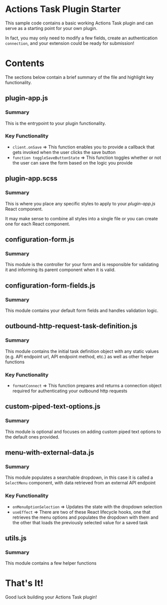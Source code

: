 # Actions Task Plugin Starter
This sample code contains a basic working Actions Task plugin and can serve as a starting point for your own plugin. 

In fact, you may only need to modify a few fields, create an authentication `connection`, and your extension could be ready for submission!

# Contents
The sections below contain a brief summary of the file and highlight key functionality.

## plugin-app.js
### Summary
This is the entrypoint to your plugin functionality.

### Key Functionality
* `client.onSave` => This function enables you to provide a callback that gets invoked when the user clicks the save button
* `function toggleSaveButtonState` => This function toggles whether or not the user can save the form based on the logic you provide

## plugin-app.scss
### Summary
This is where you place any specific styles to apply to your *plugin-app.js* React component.

It may make sense to combine all styles into a single file or you can create one for each React component.

## configuration-form.js
### Summary
This module is the controller for your form and is responsible for validating it and informing its parent component when it is valid.

## configuration-form-fields.js
### Summary
This module contains your default form fields and handles validation logic.

## outbound-http-request-task-definition.js
### Summary
This module contains the initial task definition object with any static values (e.g. API endpoint url, API endpoint method, etc.) as well as other helper functions

### Key Functionality
* `formatConnect` => This function prepares and returns a connection object required for authenticating your outbound http requests

## custom-piped-text-options.js
### Summary
This module is optional and focuses on adding custom piped text options to the default ones provided.

## menu-with-external-data.js
### Summary
This module populates a searchable dropdown, in this case it is called a `SelectMenu` component, with data retrieved from an external API endpoint

### Key Functionality
* `onMenuOptionSelection` => Updates the state with the dropdown selection
* `useEffect` => There are two of these React lifecycle hooks, one that retrieves the menu options and populates the dropdown with them and the other that loads the previously selected value for a saved task

## utils.js
### Summary
This module contains a few helper functions

# That's It!
Good luck building your Actions Task plugin!
